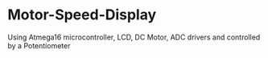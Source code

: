 # Motor-Speed-Display
Using Atmega16 microcontroller, LCD, DC Motor, ADC drivers and controlled by a Potentiometer
